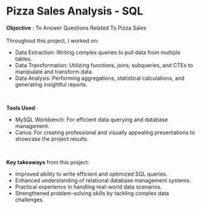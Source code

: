 # Pizza Sales Analysis - SQL

**Objective** : To Answer Questions Related To Pizza Sales<br>
<br>
Throughout this project, I worked on:
- Data Extraction: Writing complex queries to pull data from multiple tables.
- Data Transformation: Utilizing functions, joins, subqueries, and CTEs to manipulate and transform data.
- Data Analysis: Performing aggregations, statistical calculations, and generating insightful reports.<br>
<br>

**Tools Used**:
-  MySQL Workbench: For efficient data querying and database management.
-  Canva: For creating professional and visually appealing presentations to showcase the project results.<br> 
<br>

 **Key takeaways** from this project:
- Improved ability to write efficient and optimized SQL queries.
- Enhanced understanding of relational database management systems.
- Practical experience in handling real-world data scenarios.
- Strengthened problem-solving skills by tackling complex data challenges.<br>
<br>
<br>
